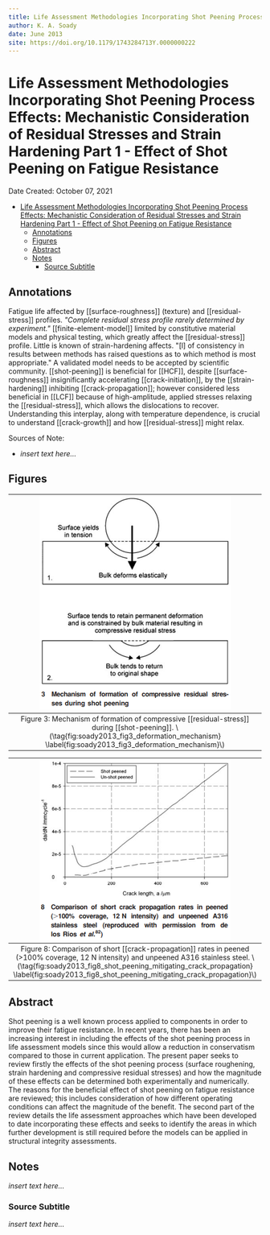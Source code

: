 ```yaml
---
title: Life Assessment Methodologies Incorporating Shot Peening Process Effects: Mechanistic Consideration of Residual Stresses and Strain Hardening Part 1 - Effect of Shot Peening on Fatigue Resistance
author: K. A. Soady
date: June 2013
site: https://doi.org/10.1179/1743284713Y.0000000222
---
```

<script type="text/javascript"
        src="https://cdnjs.cloudflare.com/ajax/libs/mathjax/2.7.0/MathJax.js?config=TeX-AMS_CHTML"></script>

<script type="text/x-mathjax-config">
MathJax.Hub.Config({
tex2jax: {
inlineMath: [['$','$'], ['\\(','\\)']],
displayMath: [['$$','$$'], ['\\[','\\]']],
processEscapes: true},
jax: ["input/TeX","input/MathML","input/AsciiMath","output/CommonHTML"],
extensions: ["tex2jax.js","mml2jax.js","asciimath2jax.js","MathMenu.js","MathZoom.js","AssistiveMML.js", "[Contrib]/a11y/accessibility-menu.js"],
TeX: {
extensions: ["AMSmath.js","AMSsymbols.js","noErrors.js","noUndefined.js"],
equationNumbers: {
autoNumber: "AMS"
}
}
});
</script>
<!-- %%%%%%%% Document Metadata %%%%%%%% -->
# Life Assessment Methodologies Incorporating Shot Peening Process Effects: Mechanistic Consideration of Residual Stresses and Strain Hardening Part 1 - Effect of Shot Peening on Fatigue Resistance

Date Created: October 07, 2021

- [Life Assessment Methodologies Incorporating Shot Peening Process Effects: Mechanistic Consideration of Residual Stresses and Strain Hardening Part 1 - Effect of Shot Peening on Fatigue Resistance](#life-assessment-methodologies-incorporating-shot-peening-process-effects-mechanistic-consideration-of-residual-stresses-and-strain-hardening-part-1---effect-of-shot-peening-on-fatigue-resistance)
	- [Annotations](#annotations)
	- [Figures](#figures)
	- [Abstract](#abstract)
	- [Notes](#notes)
		- [Source Subtitle](#source-subtitle)
<!-- %%%%%%%%%%%%%%%%%%%%%%%%%%%%%% -->





<!-- START WRITING BELOW -->





<!-- %%%%%%%%%%%%%%%%%%%%%%%%%%%%%% -->
## Annotations
Fatigue life affected by [[surface-roughness]] (texture) and [[residual-stress]] profiles. *"Complete residual stress profile rarely determined by experiment."* [[finite-element-model]] limited by constitutive material models and physical testing, which greatly affect the [[residual-stress]] profile. Little is known of strain-hardening affects. "[l] of consistency in results between methods has raised questions as to which method is most appropriate." A validated model needs to be accepted by scientific community. [[shot-peening]] is beneficial for [[HCF]], despite [[surface-roughness]] insignificantly accelerating [[crack-initiation]], by the [[strain-hardening]] inhibiting [[crack-propagation]]; however considered less beneficial in [[LCF]] because of high-amplitude, applied stresses relaxing the [[residual-stress]], which allows the dislocations to recover. Understanding this interplay, along with temperature dependence, is crucial to understand [[crack-growth]] and how [[residual-stress]] might relax.

Sources of Note:
- *insert text here$\dots$*

## Figures
| ![](../../../attachments/soadyLifeAssessment2013/soady2013_fig3_deformation_mechanism_211007_142420_EST.png) |
|:--:|
| Figure 3: Mechanism of formation of compressive [[residual-stress]] during [[shot-peening]]. \\(\tag{fig:soady2013_fig3_deformation_mechanism} \label{fig:soady2013_fig3_deformation_mechanism}\\) |

| ![](../../../attachments/soadyLifeAssessment2013/soady2013_fig8_shot_peening_mitigating_crack_propagation_211007_142754_EST.png) |
|:--:|
| Figure 8: Comparison of short [[crack-propagation]] rates in peened (>100% coverage, 12 N intensity) and unpeened A316 stainless steel. \\(\tag{fig:soady2013_fig8_shot_peening_mitigating_crack_propagation} \label{fig:soady2013_fig8_shot_peening_mitigating_crack_propagation}\\) |

## Abstract
Shot peening is a well known process applied to components in order to improve their fatigue resistance. In recent years, there has been an increasing interest in including the effects of the shot peening process in life assessment models since this would allow a reduction in conservatism compared to those in current application. The present paper seeks to review firstly the effects of the shot peening process (surface roughening, strain hardening and compressive residual stresses) and how the magnitude of these effects can be determined both experimentally and numerically. The reasons for the beneficial effect of shot peening on fatigue resistance are reviewed; this includes consideration of how different operating conditions can affect the magnitude of the benefit. The second part of the review details the life assessment approaches which have been developed to date incorporating these effects and seeks to identify the areas in which further development is still required before the models can be applied in structural integrity assessments.

## Notes
*insert text here$\dots$*

### Source Subtitle
*insert text here$\dots$*
<!-- %%%%%%%%%%%%%%%%%%%%%%%%%%%%%% -->





<!-- %%%%%%%% End Document %%%%%%%% -->